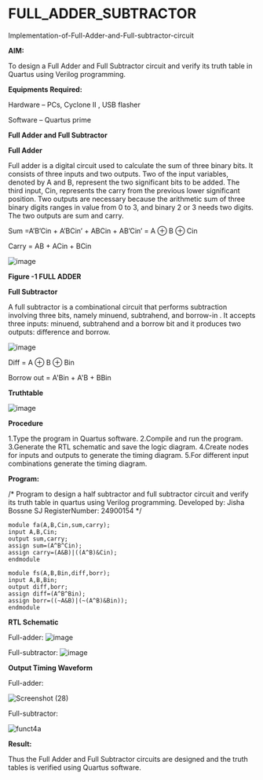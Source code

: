 # FULL_ADDER_SUBTRACTOR

Implementation-of-Full-Adder-and-Full-subtractor-circuit

**AIM:**

To design a Full Adder and Full Subtractor circuit and verify its truth table in Quartus using Verilog programming.

**Equipments Required:**

Hardware – PCs, Cyclone II , USB flasher

Software – Quartus prime

**Full Adder and Full Subtractor**

**Full Adder**

Full adder is a digital circuit used to calculate the sum of three binary bits. It consists of three inputs and two outputs. Two of the input variables, denoted by A and B, represent the two significant bits to be added. The third input, Cin, represents the carry from the previous lower significant position. Two outputs are necessary because the arithmetic sum of three binary digits ranges in value from 0 to 3, and binary 2 or 3 needs two digits. The two outputs are sum and carry.

Sum =A’B’Cin + A’BCin’ + ABCin + AB’Cin’ = A ⊕ B ⊕ Cin 

Carry = AB + ACin + BCin

![image](https://github.com/naavaneetha/FULL_ADDER_SUBTRACTOR/assets/154305477/0f30ba51-5ffb-4198-845f-18e054f675e7)

**Figure -1 FULL ADDER**

**Full Subtractor**

A full subtractor is a combinational circuit that performs subtraction involving three bits, namely minuend, subtrahend, and borrow-in . It accepts three inputs: minuend, subtrahend and a borrow bit and it produces two outputs: difference and borrow.

![image](https://github.com/naavaneetha/FULL_ADDER_SUBTRACTOR/assets/154305477/02b24f51-ab51-4304-9ad6-7b81ffc1ead5)

Diff = A ⊕ B ⊕ Bin 

Borrow out = A'Bin + A'B + BBin

**Truthtable**

![image](https://github.com/user-attachments/assets/0cdf9cfc-be0d-43ab-b196-46600871b585)

**Procedure**

1.Type the program in Quartus software.
2.Compile and run the program.
3.Generate the RTL schematic and save the logic diagram.
4.Create nodes for inputs and outputs to generate the timing diagram.
5.For different input combinations generate the timing diagram.

**Program:**

/* Program to design a half subtractor and full subtractor circuit and verify its truth table in quartus using Verilog programming. 
Developed by: Jisha Bossne SJ RegisterNumber: 24900154
*/
```
module fa(A,B,Cin,sum,carry);
input A,B,Cin;
output sum,carry;
assign sum=(A^B^Cin);
assign carry=(A&B)|((A^B)&Cin);
endmodule
```
```
module fs(A,B,Bin,diff,borr);
input A,B,Bin;
output diff,borr;
assign diff=(A^B^Bin);
assign borr=((~A&B)|(~(A^B)&Bin));
endmodule
```
**RTL Schematic**

Full-adder:
![image](https://github.com/user-attachments/assets/dd7065ca-346c-4c03-a016-784ba46aef68)


Full-subtractor:
![image](https://github.com/user-attachments/assets/a1fd6fbd-7fe4-4ffe-9489-6d8b1a44b3ce)


**Output Timing Waveform**

Full-adder:

![Screenshot (28)](https://github.com/user-attachments/assets/11d04851-09d1-4b30-a778-e8fc61e6910f)

Full-subtractor:

![funct4a](https://github.com/user-attachments/assets/691a8611-dd90-42a0-b81a-ea6361d581fb)


**Result:**

Thus the Full Adder and Full Subtractor circuits are designed and the truth tables is verified using Quartus software.



